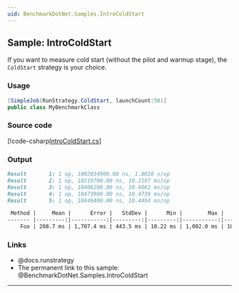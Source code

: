 ```yaml
---
uid: BenchmarkDotNet.Samples.IntroColdStart
---
```


## Sample: IntroColdStart

If you want to measure cold start (without the pilot and warmup stage), the `ColdStart` strategy is your choice.

### Usage

```cs
[SimpleJob(RunStrategy.ColdStart, launchCount:50)]
public class MyBenchmarkClass
```

### Source code

[!code-csharp[IntroColdStart.cs](../../../samples/BenchmarkDotNet.Samples/IntroColdStart.cs)]

### Output

```markdown
Result       1: 1 op, 1002034900.00 ns, 1.0020 s/op
Result       2: 1 op, 10219700.00 ns, 10.2197 ms/op
Result       3: 1 op, 10406200.00 ns, 10.4062 ms/op
Result       4: 1 op, 10473900.00 ns, 10.4739 ms/op
Result       5: 1 op, 10449400.00 ns, 10.4494 ms/op
```

```markdown
 Method |     Mean |      Error |   StdDev |      Min |        Max |   Median |
------- |---------:|-----------:|---------:|---------:|-----------:|---------:|
    Foo | 208.7 ms | 1,707.4 ms | 443.5 ms | 10.22 ms | 1,002.0 ms | 10.45 ms |
```

### Links

* @docs.runstrategy
* The permanent link to this sample: @BenchmarkDotNet.Samples.IntroColdStart

---